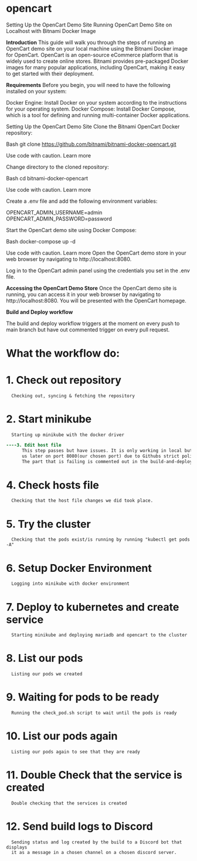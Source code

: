 # opencart

Setting Up the OpenCart Demo Site
Running OpenCart Demo Site on Localhost with Bitnami Docker Image

**Introduction**
This guide will walk you through the steps of running an OpenCart demo site on your local machine using the Bitnami Docker image for OpenCart. OpenCart is an open-source eCommerce platform that is widely used to create online stores. Bitnami provides pre-packaged Docker images for many popular applications, including OpenCart, making it easy to get started with their deployment.

**Requirements**
Before you begin, you will need to have the following installed on your system:

Docker Engine: Install Docker on your system according to the instructions for your operating system.
Docker Compose: Install Docker Compose, which is a tool for defining and running multi-container Docker applications.

Setting Up the OpenCart Demo Site
Clone the Bitnami OpenCart Docker repository:

Bash
git clone https://github.com/bitnami/bitnami-docker-opencart.git

Use code with caution. Learn more

Change directory to the cloned repository:

Bash
cd bitnami-docker-opencart

Use code with caution. Learn more

Create a .env file and add the following environment variables:

OPENCART_ADMIN_USERNAME=admin
OPENCART_ADMIN_PASSWORD=password

Start the OpenCart demo site using Docker Compose:

Bash
docker-compose up -d

Use code with caution. Learn more
Open the OpenCart demo store in your web browser by navigating to http://localhost:8080.

Log in to the OpenCart admin panel using the credentials you set in the .env file.

**Accessing the OpenCart Demo Store**
Once the OpenCart demo site is running, you can access it in your web browser by navigating to http://localhost:8080. You will be presented with the OpenCart homepage.


**Build and Deploy workflow**

The build and deploy workflow triggers at the moment on every push to main branch but have out commented trigger on every pull request. 

  # What the workflow do:

  # 1. Check out repository
      Checking out, syncing & fetching the repository

  # 2. Start minikube
      Starting up minikube with the docker driver
```diff
----3. Edit host file
      This step passes but have issues. It is only working in local but but does not want to connect
      us later on port 8080(our chosen port) due to Githubs strict policy rules.
      The part that is failing is commented out in the build-and-deploy.yml file.
```
  # 4. Check hosts file
      Checking that the host file changes we did took place.
  
  # 5. Try the cluster
      Checking that the pods exist/is running by running "kubectl get pods -A"
  
  # 6. Setup Docker Environment
      Logging into minikube with docker environment
  
  # 7. Deploy to kubernetes and create service
      Starting minikube and deploying mariadb and opencart to the cluster
  
  # 8. List our pods
      Listing our pods we created
  
  # 9. Waiting for pods to be ready
      Running the check_pod.sh script to wait until the pods is ready

  # 10. List our pods again
      Listing our pods again to see that they are ready

  # 11. Double Check that the service is created
      Double checking that the services is created
  
  # 12. Send build logs to Discord
      Sending status and log created by the build to a Discord bot that displays 
      it as a message in a chosen channel on a chosen discord server.